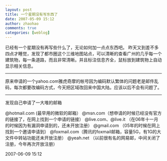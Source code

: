 ```yaml
---
layout: post
title: 一个星期没有写东西了
date: 2007-05-09 15:12
author: zhaohao
comments: true
categories: [weblog]
---
```

已经有一个星期没有再写些什么了，无论如何加一点点东西吧。
昨天又到差不多四点才睡觉，发现了都市圈这个三维地图站点，可以清晰的查看广州的几乎每一个建筑物，每一条道路，而且非常清晰。并且标注信息齐全，鼠标放到建筑物上自动显示相关信息。

<hr />

原来申请的一个yahoo.com雅虎奇摩的帐号因为编码默认繁体的问题老是邮件乱码，每次都要改编码方式，今天把区域改回来中国大陆。应该以后不会有问题了。

<hr />

发现自己申请了一大堆的邮箱

@hotmail.com (最早用的微软的邮箱）
@msn.com（想申请的时候已经没有官方的链接了，在网上找到一个申请的链接）
@live.com、@live.it （在06年十一月的时候因为有漏洞申请到的，还未开放注册）
@gmail.com （05年的时候在网上找到一个邀请申请到）
@foxmail.com（腾讯的foxmail邮箱，容量5G，有1G的大文件中转站功能还未开放注册）
@yeah.net （以前很有名的网易邮，中间关闭了注册，今年再次开放注册）

2007-06-09 15:12
